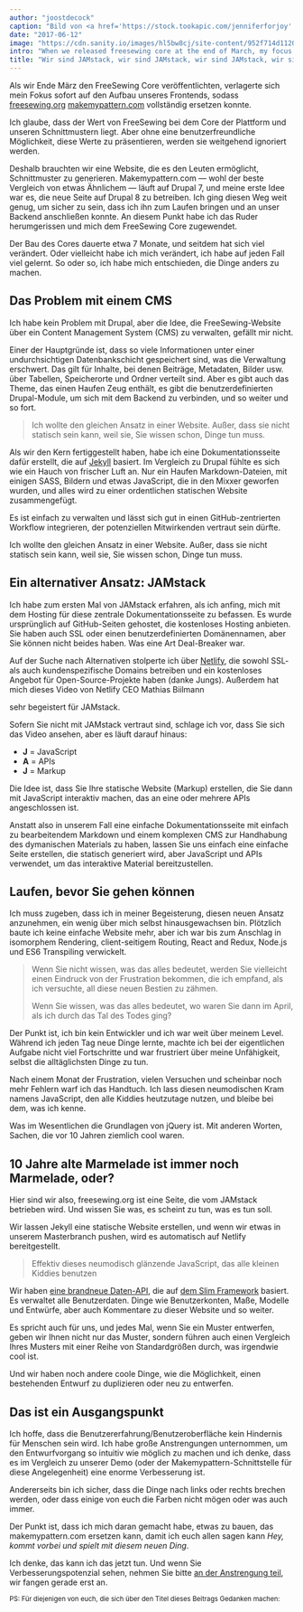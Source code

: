 ```yaml
---
author: "joostdecock"
caption: "Bild von <a href='https://stock.tookapic.com/jenniferforjoy' target='_BLANK' rel='nofollow'>Jennifer</a>"
date: "2017-06-12"
image: "https://cdn.sanity.io/images/hl5bw8cj/site-content/952f714d11203d03a449895053c63963b0c02dbd-2000x1126.jpg"
intro: "When we released freesewing core at the end of March, my focus immeadiatly shifted to building our front-end so that freesewing.org could fully replace makemypattern.com ."
title: "Wir sind JAMstack, wir sind JAMstack, wir sind JAMstack, wir sind JAMstack, wir sind JAMstack, wir sind JAMstack, wir sind JAMstack, wir sind JAMstack, und ich hoffe, dass du auch JAMstack magst"
---
```


Als wir Ende März den FreeSewing Core veröffentlichten, verlagerte sich mein Fokus sofort auf den Aufbau unseres Frontends, sodass [freesewing.org](/) [makemypattern.com](https://makemypattern.com/) vollständig ersetzen konnte.

Ich glaube, dass der Wert von FreeSewing bei dem Core der Plattform und unseren Schnittmustern liegt. Aber ohne eine benutzerfreundliche Möglichkeit, diese Werte zu präsentieren, werden sie weitgehend ignoriert werden.

Deshalb brauchten wir eine Website, die es den Leuten ermöglicht, Schnittmuster zu generieren. Makemypattern.com &mdash; wohl der beste Vergleich von etwas Ähnlichem &mdash; läuft auf Drupal 7, und meine erste Idee war es, die neue Seite auf Drupal 8 zu betreiben. Ich ging diesen Weg weit genug, um sicher zu sein, dass ich ihn zum Laufen bringen und an unser Backend anschließen konnte. An diesem Punkt habe ich das Ruder herumgerissen und mich dem FreeSewing Core zugewendet.

Der Bau des Cores dauerte etwa 7 Monate, und seitdem hat sich viel verändert. Oder vielleicht habe ich mich verändert, ich habe auf jeden Fall viel gelernt. So oder so, ich habe mich entschieden, die Dinge anders zu machen.

## Das Problem mit einem CMS

Ich habe kein Problem mit Drupal, aber die Idee, die FreeSewing-Website über ein Content Management System (CMS) zu verwalten, gefällt mir nicht.

Einer der Hauptgründe ist, dass so viele Informationen unter einer undurchsichtigen Datenbankschicht gespeichert sind, was die Verwaltung erschwert. Das gilt für Inhalte, bei denen Beiträge, Metadaten, Bilder usw. über Tabellen, Speicherorte und Ordner verteilt sind. Aber es gibt auch das Theme, das einen Haufen Zeug enthält, es gibt die benutzerdefinierten Drupal-Module, um sich mit dem Backend zu verbinden, und so weiter und so fort.

> Ich wollte den gleichen Ansatz in einer Website. Außer, dass sie nicht statisch sein kann, weil sie, Sie wissen schon, Dinge tun muss.

Als wir den Kern fertiggestellt haben, habe ich eine Dokumentationsseite dafür erstellt, die auf [Jekyll](https://jekyllrb.com/) basiert. Im Vergleich zu Drupal fühlte es sich wie ein Hauch von frischer Luft an. Nur ein Haufen Markdown-Dateien, mit einigen SASS, Bildern und etwas JavaScript, die in den Mixxer geworfen wurden, und alles wird zu einer ordentlichen statischen Website zusammengefügt.

Es ist einfach zu verwalten und lässt sich gut in einen GitHub-zentrierten Workflow integrieren, der potenziellen Mitwirkenden vertraut sein dürfte.

Ich wollte den gleichen Ansatz in einer Website. Außer, dass sie nicht statisch sein kann, weil sie, Sie wissen schon, Dinge tun muss.


## Ein alternativer Ansatz: JAMstack

Ich habe zum ersten Mal von JAMstack erfahren, als ich anfing, mich mit dem Hosting für diese zentrale Dokumentationsseite zu befassen. Es wurde ursprünglich auf GitHub-Seiten gehostet, die kostenloses Hosting anbieten. Sie haben auch SSL oder einen benutzerdefinierten Domänennamen, aber Sie können nicht beides haben. Was eine Art Deal-Breaker war.

Auf der Suche nach Alternativen stolperte ich über [Netlify](https://www.netlify.com/), die sowohl SSL- als auch kundenspezifische Domains betreiben und ein kostenloses Angebot für Open-Source-Projekte haben (danke Jungs). Außerdem hat mich dieses Video von Netlify CEO Mathias Biilmann

 sehr begeistert für JAMstack.</p> 

Sofern Sie nicht mit JAMstack vertraut sind, schlage ich vor, dass Sie sich das Video ansehen, aber es läuft darauf hinaus:

 - **J** = JavaScript
 - **A** = APIs
 - **J** = Markup

Die Idee ist, dass Sie Ihre statische Website (Markup) erstellen, die Sie dann mit JavaScript interaktiv machen, das an eine oder mehrere APIs angeschlossen ist.

Anstatt also in unserem Fall eine einfache Dokumentationsseite mit einfach zu bearbeitendem Markdown und einem komplexen CMS zur Handhabung des dymanischen Materials zu haben, lassen Sie uns einfach eine einfache Seite erstellen, die statisch generiert wird, aber JavaScript und APIs verwendet, um das interaktive Material bereitzustellen.



## Laufen, bevor Sie gehen können

Ich muss zugeben, dass ich in meiner Begeisterung, diesen neuen Ansatz anzunehmen, ein wenig über mich selbst hinausgewachsen bin. Plötzlich baute ich keine einfache Website mehr, aber ich war bis zum Anschlag in isomorphem Rendering, client-seitigem Routing, React and Redux, Node.js und ES6 Transpiling verwickelt.



> Wenn Sie nicht wissen, was das alles bedeutet, werden Sie vielleicht einen Eindruck von der Frustration bekommen, die ich empfand, als ich versuchte, all diese neuen Bestien zu zähmen.
> 
> Wenn Sie wissen, was das alles bedeutet, wo waren Sie dann im April, als ich durch das Tal des Todes ging? 

Der Punkt ist, ich bin kein Entwickler und ich war weit über meinem Level. Während ich jeden Tag neue Dinge lernte, machte ich bei der eigentlichen Aufgabe nicht viel Fortschritte und war frustriert über meine Unfähigkeit, selbst die alltäglichsten Dinge zu tun.

Nach einem Monat der Frustration, vielen Versuchen und scheinbar noch mehr Fehlern warf ich das Handtuch. Ich lass diesen neumodischen Kram namens JavaScript, den alle Kiddies heutzutage nutzen, und bleibe bei dem, was ich kenne. 

Was im Wesentlichen die Grundlagen von jQuery ist. Mit anderen Worten, Sachen, die vor 10 Jahren ziemlich cool waren.



## 10 Jahre alte Marmelade ist immer noch Marmelade, oder?

Hier sind wir also, freesewing.org ist eine Seite, die vom JAMstack betrieben wird. Und wissen Sie was, es scheint zu tun, was es tun soll.

Wir lassen Jekyll eine statische Website erstellen, und wenn wir etwas in unserem Masterbranch pushen, wird es automatisch auf Netlify bereitgestellt.



> Effektiv dieses neumodisch glänzende JavaScript, das alle kleinen Kiddies benutzen

Wir haben [eine brandneue Daten-API](https://github.com/freesewing/data), die auf [dem Slim Framework](https://www.slimframework.com/) basiert. Es verwaltet alle Benutzerdaten. Dinge wie Benutzerkonten, Maße, Modelle und Entwürfe, aber auch Kommentare zu dieser Website und so weiter.

Es spricht auch für uns, und jedes Mal, wenn Sie ein Muster entwerfen, geben wir Ihnen nicht nur das Muster, sondern führen auch einen Vergleich Ihres Musters mit einer Reihe von Standardgrößen durch, was irgendwie cool ist.

Und wir haben noch andere coole Dinge, wie die Möglichkeit, einen bestehenden Entwurf zu duplizieren oder neu zu entwerfen.



## Das ist ein Ausgangspunkt

Ich hoffe, dass die Benutzererfahrung/Benutzeroberfläche kein Hindernis für Menschen sein wird. Ich habe große Anstrengungen unternommen, um den Entwurfvorgang so intuitiv wie möglich zu machen und ich denke, dass es im Vergleich zu unserer Demo (oder der Makemypattern-Schnittstelle für diese Angelegenheit) eine enorme Verbesserung ist.

Andererseits bin ich sicher, dass die Dinge nach links oder rechts brechen werden, oder dass einige von euch die Farben nicht mögen oder was auch immer.

Der Punkt ist, dass ich mich daran gemacht habe, etwas zu bauen, das makemypattern.com ersetzen kann, damit ich euch allen sagen kann _Hey, kommt vorbei und spielt mit diesem neuen Ding_.

Ich denke, das kann ich das jetzt tun. Und wenn Sie Verbesserungspotenzial sehen, nehmen Sie bitte [an der Anstrengung teil](/contribute), wir fangen gerade erst an.



<small>PS: Für diejenigen von euch, die sich über den Titel dieses Beitrags Gedanken machen:</small>

<YouTube id='oFRbZJXjWIA' />


